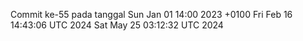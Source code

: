 Commit ke-55 pada tanggal Sun Jan 01 14:00 2023 +0100
Fri Feb 16 14:43:06 UTC 2024
Sat May 25 03:12:32 UTC 2024
